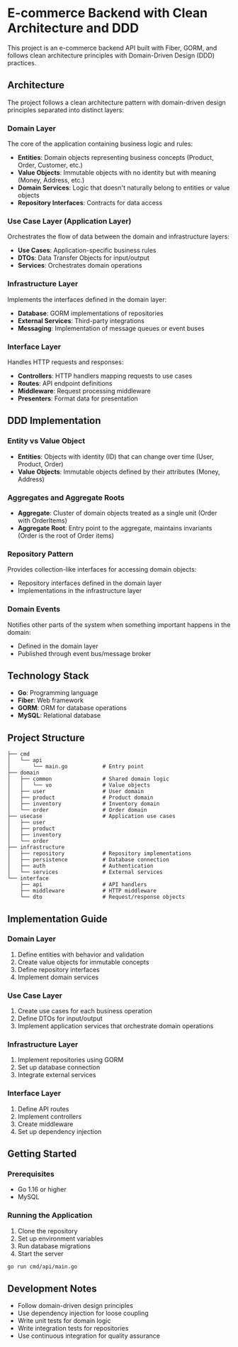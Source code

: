 # E-commerce Backend with Clean Architecture and DDD

This project is an e-commerce backend API built with Fiber, GORM, and follows clean architecture principles with Domain-Driven Design (DDD) practices.

## Architecture

The project follows a clean architecture pattern with domain-driven design principles separated into distinct layers:

### Domain Layer

The core of the application containing business logic and rules:

- **Entities**: Domain objects representing business concepts (Product, Order, Customer, etc.)
- **Value Objects**: Immutable objects with no identity but with meaning (Money, Address, etc.)
- **Domain Services**: Logic that doesn't naturally belong to entities or value objects
- **Repository Interfaces**: Contracts for data access

### Use Case Layer (Application Layer)

Orchestrates the flow of data between the domain and infrastructure layers:

- **Use Cases**: Application-specific business rules
- **DTOs**: Data Transfer Objects for input/output
- **Services**: Orchestrates domain operations

### Infrastructure Layer

Implements the interfaces defined in the domain layer:

- **Database**: GORM implementations of repositories
- **External Services**: Third-party integrations
- **Messaging**: Implementation of message queues or event buses

### Interface Layer

Handles HTTP requests and responses:

- **Controllers**: HTTP handlers mapping requests to use cases
- **Routes**: API endpoint definitions
- **Middleware**: Request processing middleware
- **Presenters**: Format data for presentation

## DDD Implementation

### Entity vs Value Object

- **Entities**: Objects with identity (ID) that can change over time (User, Product, Order)
- **Value Objects**: Immutable objects defined by their attributes (Money, Address)

### Aggregates and Aggregate Roots

- **Aggregate**: Cluster of domain objects treated as a single unit (Order with OrderItems)
- **Aggregate Root**: Entry point to the aggregate, maintains invariants (Order is the root of Order items)

### Repository Pattern

Provides collection-like interfaces for accessing domain objects:

- Repository interfaces defined in the domain layer
- Implementations in the infrastructure layer

### Domain Events

Notifies other parts of the system when something important happens in the domain:

- Defined in the domain layer
- Published through event bus/message broker

## Technology Stack

- **Go**: Programming language
- **Fiber**: Web framework
- **GORM**: ORM for database operations
- **MySQL**: Relational database

## Project Structure

```
├── cmd
│   └── api
│       └── main.go           # Entry point
├── domain
│   ├── common                # Shared domain logic
│   │   └── vo                # Value objects
│   ├── user                  # User domain
│   ├── product               # Product domain
│   ├── inventory             # Inventory domain
│   └── order                 # Order domain
├── usecase                   # Application use cases
│   ├── user
│   ├── product
│   ├── inventory
│   └── order
├── infrastructure
│   ├── repository            # Repository implementations
│   ├── persistence           # Database connection
│   ├── auth                  # Authentication
│   └── services              # External services
└── interface
    ├── api                   # API handlers
    ├── middleware            # HTTP middleware
    └── dto                   # Request/response objects
```

## Implementation Guide

### Domain Layer

1. Define entities with behavior and validation
2. Create value objects for immutable concepts
3. Define repository interfaces
4. Implement domain services

### Use Case Layer

1. Create use cases for each business operation
2. Define DTOs for input/output
3. Implement application services that orchestrate domain operations

### Infrastructure Layer

1. Implement repositories using GORM
2. Set up database connection
3. Integrate external services

### Interface Layer

1. Define API routes
2. Implement controllers
3. Create middleware
4. Set up dependency injection

## Getting Started

### Prerequisites

- Go 1.16 or higher
- MySQL

### Running the Application

1. Clone the repository
2. Set up environment variables
3. Run database migrations
4. Start the server

```bash
go run cmd/api/main.go
```

## Development Notes

- Follow domain-driven design principles
- Use dependency injection for loose coupling
- Write unit tests for domain logic
- Write integration tests for repositories
- Use continuous integration for quality assurance
